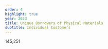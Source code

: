 ```yaml
---
order: 4
highlight: true
year: 2023
title: Unique Borrowers of Physical Materials
subtitle: Individual Customers
---
```


145,251
